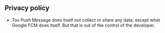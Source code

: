 ## Privacy policy

* Tox Push Message does itself not collect or share any data, except what Google FCM does itself. But that is out of the control of the developer.
